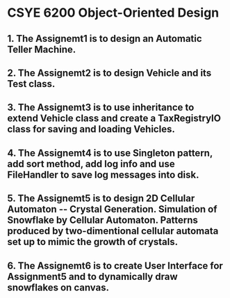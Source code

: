 # CSYE 6200 Object-Oriented Design
## 1. The Assignemt1 is to design an Automatic Teller Machine.
## 2. The Assignemt2 is to design Vehicle and its Test class.
## 3. The Assignemt3 is to use inheritance to extend Vehicle class and create a TaxRegistryIO class for saving and loading Vehicles.
## 4. The Assignemt4 is to use Singleton pattern, add sort method, add log info and use FileHandler to save log messages into disk.
## 5. The Assignemt5 is to design 2D Cellular Automaton -- Crystal Generation. Simulation of Snowflake by Cellular Automaton. Patterns produced by two-dimentional cellular automata set up to mimic the growth of crystals.
## 6. The Assignemt6 is to create User Interface for Assignment5 and to dynamically draw snowflakes on canvas.
